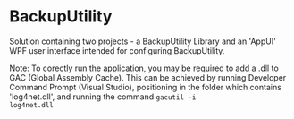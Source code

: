 # BackupUtility
Solution containing two projects - a BackupUtility Library and an 'AppUI' WPF user interface intended for configuring BackupUtility.

Note: To corectly run the application, you may be required to add a .dll to GAC (Global Assembly Cache). This can be achieved by running Developer Command Prompt (Visual Studio), positioning in the folder which contains 'log4net.dll', and running the command <code>gacutil -i log4net.dll</code>
